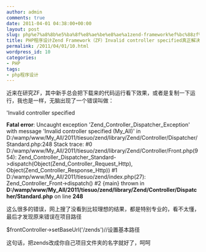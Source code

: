 ```yaml
---
author: admin
comments: true
date: 2011-04-01 04:38:00+00:00
layout: post
slug: php%e7%a8%8b%e5%ba%8f%e8%ae%be%e8%ae%a1zend-framework%ef%bc%88zf%ef%bc%89invalid-controller-specified%e7%9c%9f%e6%ad%a3%e8%a7%a3%e5%86%b3%e5%8a%9e%e6%b3%95
title: PHP程序设计Zend Framework（ZF）Invalid controller specified真正解决办法
permalink: /2011/04/01/10.html
wordpress_id: 10
categories:
- PHP
tags:
- php程序设计
---
```





近来在研究ZF，其中新手总会把下载来的代码运行看下效果，或者是复制一下运行，我也是一样，无脑出现了一个错误叫做：










'Invalid controller specified 







  
**Fatal error**: Uncaught exception 'Zend_Controller_Dispatcher_Exception' with message 'Invalid controller specified (My_All)' in D:/wamp/www/My_All/2011/tiesuo/zend/library/Zend/Controller/Dispatcher/Standard.php:248 Stack trace: #0 D:/wamp/www/My_All/2011/tiesuo/zend/library/Zend/Controller/Front.php(954): Zend_Controller_Dispatcher_Standard->dispatch(Object(Zend_Controller_Request_Http), Object(Zend_Controller_Response_Http)) #1 D:/wamp/www/My_All/2011/tiesuo/zend/index.php(27): Zend_Controller_Front->dispatch() #2 {main} thrown in **D:/wamp/www/My_All/2011/tiesuo/zend/library/Zend/Controller/Dispatcher/Standard.php** on line **248**




这么很多的错误，网上搜了没看到比较理想的结果，都是特别专业的，看不太懂，最后才发现原来错误在项目路径




$frontController->setBaseUrl('/zends')//设置基本路径




这句话，把zends改成你自己项目文件夹的名字就好了，呵呵



